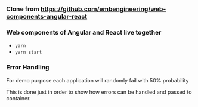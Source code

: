 ### Clone from https://github.com/embengineering/web-components-angular-react

### Web components of Angular and React live together

* `yarn`
* `yarn start`

### Error Handling
For demo purpose each application will randomly fail with 50% probability

This is done just in order to show how errors can be handled and passed to container.
